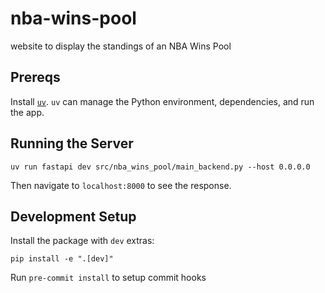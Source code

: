 # nba-wins-pool
website to display the standings of an NBA Wins Pool

## Prereqs
Install [`uv`](https://docs.astral.sh/uv/getting-started/installation/). `uv` can manage the Python environment, dependencies, and run the app.

## Running the Server
```
uv run fastapi dev src/nba_wins_pool/main_backend.py --host 0.0.0.0
```

Then navigate to `localhost:8000` to see the response.

## Development Setup
Install the package with `dev` extras:
```
pip install -e ".[dev]"
```

Run `pre-commit install` to setup commit hooks
